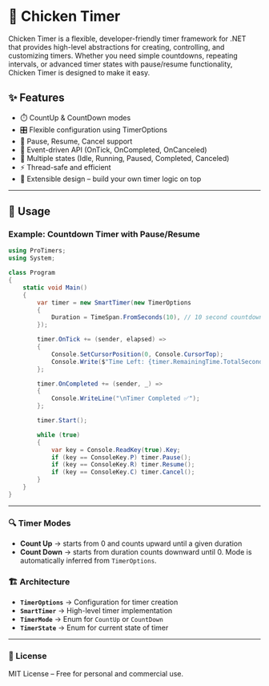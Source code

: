# 🐔 Chicken Timer

Chicken Timer is a flexible, developer-friendly timer framework for .NET that provides high-level abstractions for creating, controlling, and customizing timers. Whether you need simple countdowns, repeating intervals, or advanced timer states with pause/resume functionality, Chicken Timer is designed to make it easy.

## ✨ Features
- ⏱️ CountUp & CountDown modes
- 🎛️ Flexible configuration using TimerOptions
- 🛑 Pause, Resume, Cancel support
- 🔔 Event-driven API (OnTick, OnCompleted, OnCanceled)
- 🚦 Multiple states (Idle, Running, Paused, Completed, Canceled)
- ⚡ Thread-safe and efficient
- 🔧 Extensible design – build your own timer logic on top

---
## 🚀 Usage
### Example: Countdown Timer with Pause/Resume
```cs
using ProTimers;
using System;

class Program
{
    static void Main()
    {
        var timer = new SmartTimer(new TimerOptions
        {
            Duration = TimeSpan.FromSeconds(10), // 10 second countdown
        });

        timer.OnTick += (sender, elapsed) =>
        {
            Console.SetCursorPosition(0, Console.CursorTop);
            Console.Write($"Time Left: {timer.RemainingTime.TotalSeconds:F1}s ");
        };

        timer.OnCompleted += (sender, _) =>
        {
            Console.WriteLine("\nTimer Completed ✅");
        };

        timer.Start();

        while (true)
        {
            var key = Console.ReadKey(true).Key;
            if (key == ConsoleKey.P) timer.Pause();
            if (key == ConsoleKey.R) timer.Resume();
            if (key == ConsoleKey.C) timer.Cancel();
        }
    }
}
```
---
### 🔍 Timer Modes
- **Count Up** -> starts from 0 and counts upward until a given duration
- **Count Down** -> starts from duration counts downward until 0.
  Mode is automatically inferred from `TimerOptions`.

### 🏗️ Architecture
- **`TimerOptions`** -> Configuration for timer creation
- **`SmartTimer`** -> High-level timer implementation
- **`TimerMode`** -> Enum for `CountUp` or `CountDown`
- **`TimerState`** -> Enum for current state of timer
---
### 📜 License
MIT License – Free for personal and commercial use.
























  
